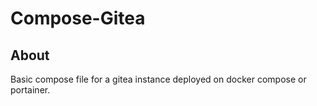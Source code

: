 # Compose-Gitea

## About
Basic compose file for a gitea instance deployed on docker compose or portainer.